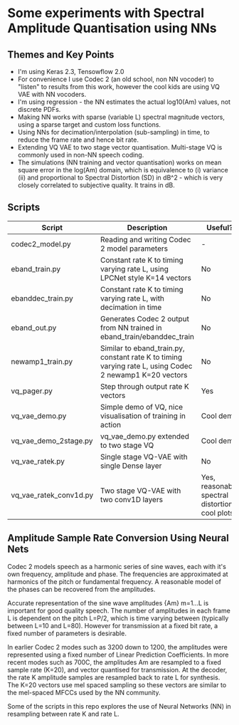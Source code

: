 # Some experiments with Spectral Amplitude Quantisation using NNs

## Themes and Key Points

* I'm using Keras 2.3, Tensowflow 2.0
* For convenience I use Codec 2 (an old school, non NN vocoder) to "listen" to results from this work, however the cool kids are using VQ VAE with NN vocoders.
* I'm using regression - the NN estimates the actual log10(Am) values, not discrete PDFs.
* Making NN works with sparse (variable L) spectral magnitude vectors, using a sparse target and custom loss functions.
* Using NNs for decimation/interpolation (sub-sampling) in time, to reduce the frame rate and hence bit rate.
* Extending VQ VAE to two stage vector quantisation.  Multi-stage VQ is commonly used in non-NN speech coding.
* The simulations (NN training and vector quantisation) works on mean square error in the log(Am) domain, which is equivalence to (i) variance (ii) and proportional to Spectral Distortion (SD) in dB^2 - which is very closely correlated to subjective quality.  It trains in dB.

## Scripts

| Script | Description | Useful? |
| --- | --- | --- |
| codec2_model.py | Reading and writing Codec 2 model parameters | - |
| eband_train.py | Constant rate K to timing varying rate L, using LPCNet style K=14 vectors | No |
| ebanddec_train.py | Constant rate K to timing varying rate L, with decimation in time | No |
| eband_out.py | Generates Codec 2 output from NN trained in eband_train/ebanddec_train | No |
| newamp1_train.py | Similar to eband_train.py, constant rate K to timing varying rate L, using Codec 2 newamp1 K=20 vectors | No |
| vq_pager.py | Step through output rate K vectors | Yes |
| vq_vae_demo.py | Simple demo of VQ, nice visualisation of training in action | Cool demo | 
| vq_vae_demo_2stage.py | vq_vae_demo.py extended to two stage VQ | Cool demo | 
| vq_vae_ratek.py | Single stage VQ-VAE with single Dense layer | No |
| vq_vae_ratek_conv1d.py | Two stage VQ-VAE with two conv1D layers | Yes, reasonable spectral distortion, cool plots |

## Amplitude Sample Rate Conversion Using Neural Nets

Codec 2 models speech as a harmonic series of sine waves, each with it's own frequency, amplitude and phase.  The frequencies are approximated at harmonics of the pitch or fundamental frequency.  A reasonable model of the phases can be recovered from the amplitudes.

Accurate representation of the sine wave amplitudes {Am} m=1...L is important for good quality speech.  The number of amplitudes in each frame L is dependent on the pitch L=P/2, which is time varying between (typically between L=10 and L=80).  However for transmission at a fixed bit rate, a fixed number of parameters is desirable.

In earlier Codec 2 modes such as 3200 down to 1200, the amplitudes were represented using a fixed number of Linear Prediction Coefficients.  In more recent modes such as 700C, the amplitudes Am are resampled to a fixed sample rate (K=20), and vector quantised for transmission.  At the decoder, the rate K amplitude samples are resampled back to rate L for synthesis.  The K=20 vectors use mel spaced sampling so these vectors are similar to the mel-spaced MFCCs used by the NN community.

Some of the scripts in this repo explores the use of Neural Networks (NN) in resampling between rate K and rate L.  


